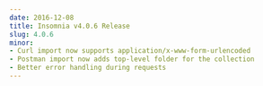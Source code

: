 ```yaml
---
date: 2016-12-08
title: Insomnia v4.0.6 Release
slug: 4.0.6
minor:
- Curl import now supports application/x-www-form-urlencoded
- Postman import now adds top-level folder for the collection
- Better error handling during requests
---
```

